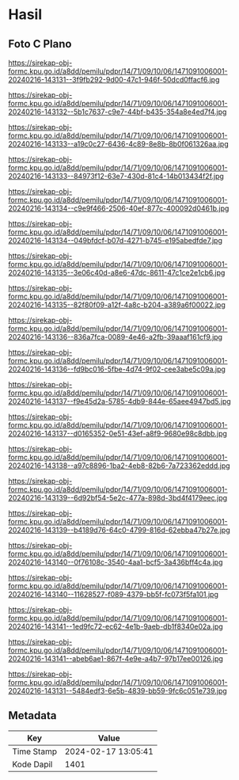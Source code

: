 # Hasil

## Foto C Plano

https://sirekap-obj-formc.kpu.go.id/a8dd/pemilu/pdpr/14/71/09/10/06/1471091006001-20240216-143131--3f9fb292-9d00-47c1-946f-50dcd0ffacf6.jpg

https://sirekap-obj-formc.kpu.go.id/a8dd/pemilu/pdpr/14/71/09/10/06/1471091006001-20240216-143132--5b1c7637-c9e7-44bf-b435-354a8e4ed7f4.jpg

https://sirekap-obj-formc.kpu.go.id/a8dd/pemilu/pdpr/14/71/09/10/06/1471091006001-20240216-143133--a19c0c27-6436-4c89-8e8b-8b0f061326aa.jpg

https://sirekap-obj-formc.kpu.go.id/a8dd/pemilu/pdpr/14/71/09/10/06/1471091006001-20240216-143133--84973f12-63e7-430d-81c4-14b013434f2f.jpg

https://sirekap-obj-formc.kpu.go.id/a8dd/pemilu/pdpr/14/71/09/10/06/1471091006001-20240216-143134--c9e9f466-2506-40ef-877c-400092d0461b.jpg

https://sirekap-obj-formc.kpu.go.id/a8dd/pemilu/pdpr/14/71/09/10/06/1471091006001-20240216-143134--049bfdcf-b07d-4271-b745-e195abedfde7.jpg

https://sirekap-obj-formc.kpu.go.id/a8dd/pemilu/pdpr/14/71/09/10/06/1471091006001-20240216-143135--3e06c40d-a8e6-47dc-8611-47c1ce2e1cb6.jpg

https://sirekap-obj-formc.kpu.go.id/a8dd/pemilu/pdpr/14/71/09/10/06/1471091006001-20240216-143135--82f80f09-a12f-4a8c-b204-a389a6f00022.jpg

https://sirekap-obj-formc.kpu.go.id/a8dd/pemilu/pdpr/14/71/09/10/06/1471091006001-20240216-143136--836a7fca-0089-4e46-a2fb-39aaaf161cf9.jpg

https://sirekap-obj-formc.kpu.go.id/a8dd/pemilu/pdpr/14/71/09/10/06/1471091006001-20240216-143136--fd9bc016-5fbe-4d74-9f02-cee3abe5c09a.jpg

https://sirekap-obj-formc.kpu.go.id/a8dd/pemilu/pdpr/14/71/09/10/06/1471091006001-20240216-143137--f9e45d2a-5785-4db9-844e-65aee4947bd5.jpg

https://sirekap-obj-formc.kpu.go.id/a8dd/pemilu/pdpr/14/71/09/10/06/1471091006001-20240216-143137--d0165352-0e51-43ef-a8f9-9680e98c8dbb.jpg

https://sirekap-obj-formc.kpu.go.id/a8dd/pemilu/pdpr/14/71/09/10/06/1471091006001-20240216-143138--a97c8896-1ba2-4eb8-82b6-7a723362eddd.jpg

https://sirekap-obj-formc.kpu.go.id/a8dd/pemilu/pdpr/14/71/09/10/06/1471091006001-20240216-143139--6d92bf54-5e2c-477a-898d-3bd4f4179eec.jpg

https://sirekap-obj-formc.kpu.go.id/a8dd/pemilu/pdpr/14/71/09/10/06/1471091006001-20240216-143139--b4189d76-64c0-4799-816d-62ebba47b27e.jpg

https://sirekap-obj-formc.kpu.go.id/a8dd/pemilu/pdpr/14/71/09/10/06/1471091006001-20240216-143140--0f76108c-3540-4aa1-bcf5-3a436bff4c4a.jpg

https://sirekap-obj-formc.kpu.go.id/a8dd/pemilu/pdpr/14/71/09/10/06/1471091006001-20240216-143140--11628527-f089-4379-bb5f-fc073f5fa101.jpg

https://sirekap-obj-formc.kpu.go.id/a8dd/pemilu/pdpr/14/71/09/10/06/1471091006001-20240216-143141--1ed9fc72-ec62-4e1b-9aeb-db1f8340e02a.jpg

https://sirekap-obj-formc.kpu.go.id/a8dd/pemilu/pdpr/14/71/09/10/06/1471091006001-20240216-143141--abeb6ae1-867f-4e9e-a4b7-97b17ee00126.jpg

https://sirekap-obj-formc.kpu.go.id/a8dd/pemilu/pdpr/14/71/09/10/06/1471091006001-20240216-143131--5484edf3-6e5b-4839-bb59-9fc6c051e739.jpg


## Metadata

| Key        | Value               |
| ---------- | ------------------- |
| Time Stamp | 2024-02-17 13:05:41 |
| Kode Dapil | 1401                |



